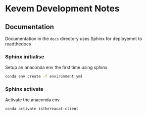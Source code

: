 # Kevem Development Notes 

## Documentation

Documentation in the `docs` directory uses Sphinx for deployemnt to readthedocs 

### Sphinx initialise

Setup an anaconda env the first time using sphinx

```bash
conda env create -f environment.yml
```

### Sphinx activate

Activate the anaconda env

```bash
conda activate isthereacat-client
```

